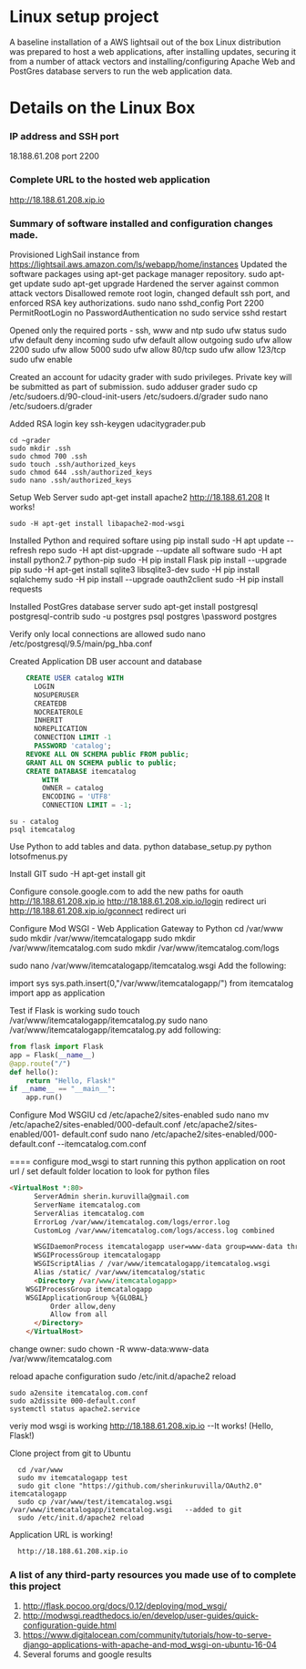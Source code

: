 # Linux setup project
A baseline installation of a AWS lightsail out of the box Linux distribution was prepared to host a web applications, after installing updates, securing it from a number of attack vectors and installing/configuring Apache Web and PostGres database servers to run the web application data.

# Details on the Linux Box

### IP address and SSH port
18.188.61.208 port 2200

### Complete URL to the hosted web application
http://18.188.61.208.xip.io

### Summary of software installed and configuration changes made.
Provisioned LighSail instance from https://lightsail.aws.amazon.com/ls/webapp/home/instances
Updated the software packages using apt-get package manager repository.
    sudo apt-get update
    sudo apt-get upgrade
Hardened the server against common attack vectors
Disallowed remote root login, changed default ssh port, and enforced RSA key authorizations.
    sudo nano sshd_config
      Port 2200
      PermitRootLogin no
      PasswordAuthentication no
    sudo service sshd restart

Opened only the required ports - ssh, www and ntp
    sudo ufw status
    sudo ufw default deny incoming
    sudo ufw default allow outgoing
    sudo ufw allow 2200
    sudo ufw allow 5000
    sudo ufw allow 80/tcp
    sudo ufw allow 123/tcp
    sudo ufw enable

Created an account for udacity grader with sudo privileges.  Private key will be submitted as part of submission.
    sudo adduser grader
    sudo cp /etc/sudoers.d/90-cloud-init-users /etc/sudoers.d/grader
    sudo nano /etc/sudoers.d/grader

Added RSA login key 
    ssh-keygen
    udacitygrader.pub

    cd ~grader
    sudo mkdir .ssh
    sudo chmod 700 .ssh
    sudo touch .ssh/authorized_keys
    sudo chmod 644 .ssh/authorized_keys
    sudo nano .ssh/authorized_keys

Setup Web Server
    sudo apt-get install apache2
    http://18.188.61.208
    It works!

    sudo -H apt-get install libapache2-mod-wsgi

Installed Python and required softare using pip install
    sudo -H apt update	            --refresh repo
    sudo -H apt dist-upgrade       --update all software
    sudo -H apt install python2.7 python-pip
    sudo -H pip install Flask
    pip install --upgrade pip
    sudo -H apt-get install sqlite3 libsqlite3-dev
    sudo -H pip install sqlalchemy
    sudo -H pip install --upgrade oauth2client
    sudo -H pip install requests

Installed PostGres database server
    sudo apt-get install postgresql postgresql-contrib
    sudo -u postgres psql postgres
    \password postgres

Verify only local connections are allowed
    sudo nano /etc/postgresql/9.5/main/pg_hba.conf 

Created Application DB user account and database
```sql
    CREATE USER catalog WITH
      LOGIN
      NOSUPERUSER
      CREATEDB
      NOCREATEROLE
      INHERIT
      NOREPLICATION
      CONNECTION LIMIT -1
      PASSWORD 'catalog';
    REVOKE ALL ON SCHEMA public FROM public;
    GRANT ALL ON SCHEMA public to public;
    CREATE DATABASE itemcatalog
        WITH 
        OWNER = catalog
        ENCODING = 'UTF8'
        CONNECTION LIMIT = -1;
```
    su - catalog
    psql itemcatalog

Use Python to add tables and data.
    python database_setup.py
    python lotsofmenus.py

Install GIT
sudo -H apt-get install git


Configure console.google.com to add the new paths for oauth
    http://18.188.61.208.xip.io
    http://18.188.61.208.xip.io/login   redirect uri
    http://18.188.61.208.xip.io/gconnect redirect uri


Configure Mod WSGI - Web Application Gateway to Python
  cd /var/www
  sudo mkdir /var/www/itemcatalogapp
  sudo mkdir /var/www/itemcatalog.com
  sudo mkdir /var/www/itemcatalog.com/logs

  sudo nano /var/www/itemcatalogapp/itemcatalog.wsgi
  Add the following:

  import sys
  sys.path.insert(0,"/var/www/itemcatalogapp/")
  from itemcatalog import app as application


Test if Flask is working
  sudo touch /var/www/itemcatalogapp/itemcatalog.py
  sudo nano /var/www/itemcatalogapp/itemcatalog.py
  add following:
  ```python
  from flask import Flask
  app = Flask(__name__)
  @app.route("/")
  def hello():
      return "Hello, Flask!"
  if __name__ == "__main__":
      app.run()
```
Configure Mod WSGIU
    cd /etc/apache2/sites-enabled
    sudo nano mv /etc/apache2/sites-enabled/000-default.conf  /etc/apache2/sites-enabled/001-
    default.conf
    sudo nano /etc/apache2/sites-enabled/000-default.conf   --itemcatalog.com.conf

====
configure mod_wsgi to start running this python application
on root url /
set default folder location to look for python files
```html
<VirtualHost *:80>
      ServerAdmin sherin.kuruvilla@gmail.com
      ServerName itemcatalog.com
      ServerAlias itemcatalog.com
      ErrorLog /var/www/itemcatalog.com/logs/error.log
      CustomLog /var/www/itemcatalog.com/logs/access.log combined

      WSGIDaemonProcess itemcatalogapp user=www-data group=www-data threads=5
      WSGIProcessGroup itemcatalogapp
      WSGIScriptAlias / /var/www/itemcatalogapp/itemcatalog.wsgi
      Alias /static/ /var/www/itemcatalog/static
      <Directory /var/www/itemcatalogapp>
    WSGIProcessGroup itemcatalogapp
    WSGIApplicationGroup %{GLOBAL}
          Order allow,deny
          Allow from all
      </Directory>
    </VirtualHost>
```
change owner:
    sudo chown -R www-data:www-data /var/www/itemcatalog.com

reload apache configuration
    sudo /etc/init.d/apache2 reload

    sudo a2ensite itemcatalog.com.conf
    sudo a2dissite 000-default.conf
    systemctl status apache2.service

veriy mod wsgi is working
http://18.188.61.208.xip.io
--It works!   (Hello, Flask!)

Clone project from git to Ubuntu
```linux
  cd /var/www
  sudo mv itemcatalogapp test
  sudo git clone "https://github.com/sherinkuruvilla/OAuth2.0" itemcatalogapp
  sudo cp /var/www/test/itemcatalog.wsgi /var/www/itemcatalogapp/itemcatalog.wsgi   --added to git
  sudo /etc/init.d/apache2 reload
```

Application URL is working!
```html
  http://18.188.61.208.xip.io
```


### A list of any third-party resources you made use of to complete this project
1. http://flask.pocoo.org/docs/0.12/deploying/mod_wsgi/
2. http://modwsgi.readthedocs.io/en/develop/user-guides/quick-configuration-guide.html
3. https://www.digitalocean.com/community/tutorials/how-to-serve-django-applications-with-apache-and-mod_wsgi-on-ubuntu-16-04
4. Several forums and google results
